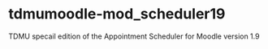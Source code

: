 tdmumoodle-mod_scheduler19
==========================

TDMU specail edition of the Appointment Scheduler for Moodle version 1.9
